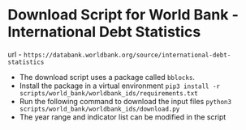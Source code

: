 # Download Script for World Bank - International Debt Statistics

url - `https://databank.worldbank.org/source/international-debt-statistics`

- The download script uses a package called `bblocks`.
- Install the package in a virtual environment `pip3 install -r scripts/world_bank/worldbank_ids/requirements.txt`
- Run the following command to download the input files `python3 scripts/world_bank/worldbank_ids/download.py`
- The year range and indicator list can be modified in the script
